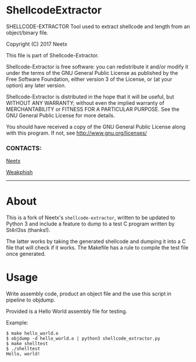 ShellcodeExtractor
========

SHELLCODE-EXTRACTOR
Tool used to extract shellcode and length from an object/binary file.

Copyright (C) 2017  Neetx

This file is part of Shellcode-Extractor.

Shellcode-Extractor is free software: you can redistribute it and/or modify
it under the terms of the GNU General Public License as published by
the Free Software Foundation, either version 3 of the License, or
(at your option) any later version.

Shellcode-Extractor is distributed in the hope that it will be useful,
but WITHOUT ANY WARRANTY; without even the implied warranty of
MERCHANTABILITY or FITNESS FOR A PARTICULAR PURPOSE.  See the
GNU General Public License for more details.

You should have received a copy of the GNU General Public License
along with this program.  If not, see <http://www.gnu.org/licenses/>

### CONTACTS:
[Neetx](mailto:neetx@protonmail.com)

[Weakphish](mailto:john123allison@gmail.com)

---
# About 
This is a fork of Neetx's `shellcode-extractor`, written to be updated to Python 3 and include a feature to dump to a test C program written by St4rl3ss (thanks!).

The latter works by taking the generated shellcode and dumping it into a C file that will check if it works. The Makefile has a rule to compile the test file once generated.

# Usage

Write assembly code, product an object file and the use this script in pipeline to objdump.

Provided is a Hello World assembly file for testing. 

Example:
```
$ make hello_world.o
$ objdump -d hello_world.o | python3 shellcode_extractor.py 
$ make shelltest 
$ ./shelltest
Hello, world!
```

